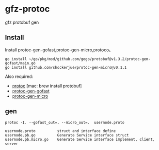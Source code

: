 # gfz-protoc
gfz protobuf gen


## Install
Install protoc-gen-gofast,protoc-gen-micro,protoco。

```
go install ~/go/pkg/mod/github.com/gogo/protobuf@v1.3.2/protoc-gen-gofast/main.go
go install github.com/shockerjue/protoc-gen-micro@v0.1.1
```

Also required:

- [protoc](https://github.com/google/protobuf) [mac: brew install protobuf]
- [protoc-gen-gofast](https://github.com/gogo/protobuf/tree/master/protoc-gen-gofast)
- [protoc-gen-micro](https://github.com/shockerjue/protoc-gen-micro)

## gen
```
protoc -I. --gofast_out=. --micro_out=.  usernode.proto
```

```
usernode.proto          struct and interface define
usernode.pb.go          Generate Service interface struct
usernode.pb.micro.go    Generate Service interface implement, client, server
```
